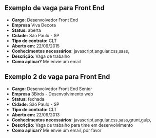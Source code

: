 ## Exemplo de vaga para Front End

* **Cargo:** Desenvolvedor Front End
* **Empresa** Viva Decora
* **Status:** aberta
* **Cidade:** São Paulo - SP
* **Tipo de contrato:** CLT
* **Aberto em:** 22/09/2015
* **Conhecimentos necessários:** javascript,angular,css,sass,
* **Descrição:** Vaga de trabalho
* **Como aplicar?** Me envie um email

## Exemplo 2 de vaga para Front End

* **Cargo:** Desenvolvedor Front End Senior
* **Empresa** 3Birds - Desenvolvimento web
* **Status:** fechada
* **Cidade:** São Paulo - SP
* **Tipo de contrato:** CLT
* **Aberto em:** 22/09/2013
* **Conhecimentos necessários:** javascript,angular,css,sass,grunt,gulp,
* **Descrição:** Vaga de trabalho para time em desenvolvimento
* **Como aplicar?** Me envie um email, por favor

